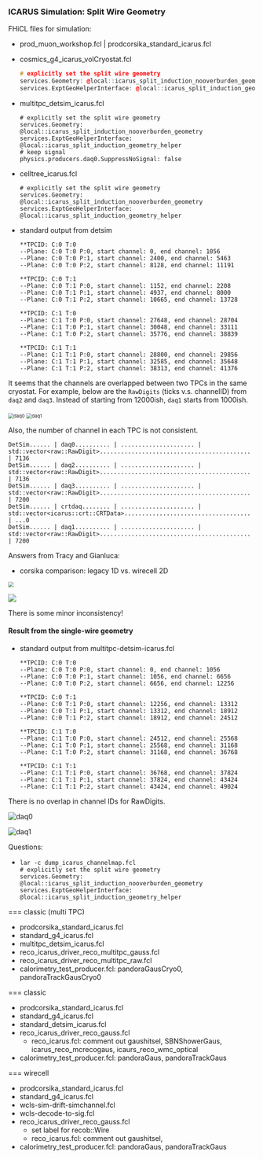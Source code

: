 ### ICARUS Simulation: Split Wire Geometry

FHiCL files for simulation:

* prod_muon_workshop.fcl |  prodcorsika_standard_icarus.fcl

* cosmics_g4_icarus_volCryostat.fcl

  ```c++
  # explicitly set the split wire geometry 
  services.Geometry: @local::icarus_split_induction_nooverburden_geometry 
  services.ExptGeoHelperInterface: @local::icarus_split_induction_geometry_helper 
  ```

- multitpc_detsim_icarus.fcl

  ```
  # explicitly set the split wire geometry 
  services.Geometry: @local::icarus_split_induction_nooverburden_geometry 
  services.ExptGeoHelperInterface: @local::icarus_split_induction_geometry_helper 
  # keep signal 
  physics.producers.daq0.SuppressNoSignal: false
  ```

* celltree_icarus.fcl

  ```
  # explicitly set the split wire geometry 
  services.Geometry: @local::icarus_split_induction_nooverburden_geometry 
  services.ExptGeoHelperInterface: @local::icarus_split_induction_geometry_helper 
  ```
  
  
  
* standard output from detsim

  ```
  **TPCID: C:0 T:0
  --Plane: C:0 T:0 P:0, start channel: 0, end channel: 1056
  --Plane: C:0 T:0 P:1, start channel: 2400, end channel: 5463
  --Plane: C:0 T:0 P:2, start channel: 8128, end channel: 11191
  
  **TPCID: C:0 T:1
  --Plane: C:0 T:1 P:0, start channel: 1152, end channel: 2208
  --Plane: C:0 T:1 P:1, start channel: 4937, end channel: 8000
  --Plane: C:0 T:1 P:2, start channel: 10665, end channel: 13728
  
  **TPCID: C:1 T:0
  --Plane: C:1 T:0 P:0, start channel: 27648, end channel: 28704
  --Plane: C:1 T:0 P:1, start channel: 30048, end channel: 33111
  --Plane: C:1 T:0 P:2, start channel: 35776, end channel: 38839
  
  **TPCID: C:1 T:1
  --Plane: C:1 T:1 P:0, start channel: 28800, end channel: 29856
  --Plane: C:1 T:1 P:1, start channel: 32585, end channel: 35648
  --Plane: C:1 T:1 P:2, start channel: 38313, end channel: 41376
  ```

  

It seems that the channels are overlapped between two TPCs in the same cryostat. For example, below are the `RawDigits`  (ticks v.s. channelID) from `daq2` and `daq3`. Instead of starting from 12000ish, `daq1` starts from 1000ish.

<img src="figures/rawdigits_daq0.png" alt="daq0" style="zoom: 67%;" />

<img src="figures/rawdigits_daq1.png" alt="daq1" style="zoom: 67%;" />

Also, the number of channel in each TPC is not consistent.

```
DetSim...... | daq0.......... | ..................... | std::vector<raw::RawDigit>........................................... | 7136
DetSim...... | daq2.......... | ..................... | std::vector<raw::RawDigit>........................................... | 7136
DetSim...... | daq3.......... | ..................... | std::vector<raw::RawDigit>........................................... | 7200
DetSim...... | crtdaq........ | ..................... | std::vector<icarus::crt::CRTData>.................................... | ...0
DetSim...... | daq1.......... | ..................... | std::vector<raw::RawDigit>........................................... | 7200
```

Answers from Tracy and Gianluca:



* corsika comparison: legacy 1D vs. wirecell 2D

<img src="figures/corsika_rawdigit_daq0.png" style="zoom: 67%;" />

![](figures/corsika_rawdigit_anode110.png)

There is some minor inconsistency!

#### Result from the single-wire geometry

* standard output from multitpc-detsim-icarus.fcl

  ```
  **TPCID: C:0 T:0
  --Plane: C:0 T:0 P:0, start channel: 0, end channel: 1056
  --Plane: C:0 T:0 P:1, start channel: 1056, end channel: 6656
  --Plane: C:0 T:0 P:2, start channel: 6656, end channel: 12256
  
  **TPCID: C:0 T:1
  --Plane: C:0 T:1 P:0, start channel: 12256, end channel: 13312
  --Plane: C:0 T:1 P:1, start channel: 13312, end channel: 18912
  --Plane: C:0 T:1 P:2, start channel: 18912, end channel: 24512
  
  **TPCID: C:1 T:0
  --Plane: C:1 T:0 P:0, start channel: 24512, end channel: 25568
  --Plane: C:1 T:0 P:1, start channel: 25568, end channel: 31168
  --Plane: C:1 T:0 P:2, start channel: 31168, end channel: 36768
  
  **TPCID: C:1 T:1
  --Plane: C:1 T:1 P:0, start channel: 36768, end channel: 37824
  --Plane: C:1 T:1 P:1, start channel: 37824, end channel: 43424
  --Plane: C:1 T:1 P:2, start channel: 43424, end channel: 49024
  ```



There is no overlap in channel IDs for RawDigits.

![daq0](figures/rawdigits_daq0_singlewire.png)

![daq1](figures/rawdigits_daq1_singlewire.png)



Questions: 

* ```
  lar -c dump_icarus_channelmap.fcl
  # explicitly set the split wire geometry 
  services.Geometry: @local::icarus_split_induction_nooverburden_geometry 
  services.ExptGeoHelperInterface: @local::icarus_split_induction_geometry_helper
  ```
  
  

=== classic (multi TPC)
- prodcorsika_standard_icarus.fcl
- standard_g4_icarus.fcl
- multitpc_detsim_icarus.fcl
- reco_icarus_driver_reco_multitpc_gauss.fcl
- reco_icarus_driver_reco_multitpc_raw.fcl
- calorimetry_test_producer.fcl: pandoraGausCryo0, pandoraTrackGausCryo0

=== classic
- prodcorsika_standard_icarus.fcl
- standard_g4_icarus.fcl
- standard_detsim_icarus.fcl
- reco_icarus_driver_reco_gauss.fcl
	* reco_icarus.fcl: comment out gaushitsel, SBNShowerGaus, icarus_reco_mcrecogaus, icaurs_reco_wmc_optical
- calorimetry_test_producer.fcl: pandoraGaus, pandoraTrackGaus

=== wirecell
- prodcorsika_standard_icarus.fcl
- standard_g4_icarus.fcl
- wcls-sim-drift-simchannel.fcl
- wcls-decode-to-sig.fcl
- reco_icarus_driver_reco_gauss.fcl
	* set label for recob::Wire
	* reco_icarus.fcl: comment out gaushitsel, 
- calorimetry_test_producer.fcl: pandoraGaus, pandoraTrackGaus